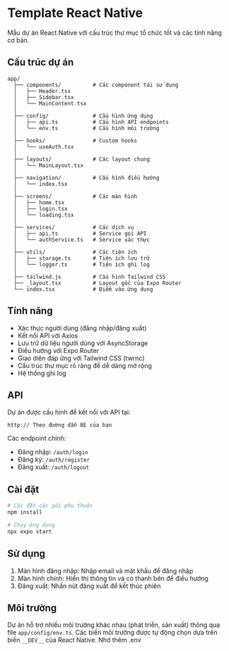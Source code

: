 # Template React Native

Mẫu dự án React Native với cấu trúc thư mục tổ chức tốt và các tính năng cơ bản.

## Cấu trúc dự án

```
app/
  ├── components/          # Các component tái sử dụng
  │   ├── Header.tsx
  │   ├── Sidebar.tsx
  │   └── MainContent.tsx
  │
  ├── config/              # Cấu hình ứng dụng
  │   ├── api.ts           # Cấu hình API endpoints
  │   └── env.ts           # Cấu hình môi trường
  │
  ├── hooks/               # Custom hooks
  │   └── useAuth.tsx
  │
  ├── layouts/             # Các layout chung
  │   └── MainLayout.tsx
  │
  ├── navigation/          # Cấu hình điều hướng
  │   └── index.tsx
  │
  ├── screens/             # Các màn hình
  │   ├── home.tsx
  │   ├── login.tsx
  │   └── loading.tsx
  │
  ├── services/            # Các dịch vụ
  │   ├── api.ts           # Service gọi API
  │   └── authService.ts   # Service xác thực
  │
  ├── utils/               # Các tiện ích
  │   ├── storage.ts       # Tiện ích lưu trữ
  │   └── logger.ts        # Tiện ích ghi log
  │
  ├── tailwind.js          # Cấu hình Tailwind CSS
  ├── _layout.tsx          # Layout gốc của Expo Router
  └── index.tsx            # Điểm vào ứng dụng
```

## Tính năng

- Xác thực người dùng (đăng nhập/đăng xuất)
- Kết nối API với Axios
- Lưu trữ dữ liệu người dùng với AsyncStorage
- Điều hướng với Expo Router
- Giao diện đáp ứng với Tailwind CSS (twrnc)
- Cấu trúc thư mục rõ ràng để dễ dàng mở rộng
- Hệ thống ghi log

## API

Dự án được cấu hình để kết nối với API tại:
```
http:// Theo đường dẫn BE của bạn
```

Các endpoint chính:
- Đăng nhập: `/auth/login`
- Đăng ký: `/auth/register`
- Đăng xuất: `/auth/logout`

## Cài đặt

```bash
# Cài đặt các gói phụ thuộc
npm install

# Chạy ứng dụng
npx expo start
```

## Sử dụng

1. Màn hình đăng nhập: Nhập email và mật khẩu để đăng nhập
2. Màn hình chính: Hiển thị thông tin và có thanh bên để điều hướng
3. Đăng xuất: Nhấn nút đăng xuất để kết thúc phiên

## Môi trường

Dự án hỗ trợ nhiều môi trường khác nhau (phát triển, sản xuất) thông qua file `app/config/env.ts`. Các biến môi trường được tự động chọn dựa trên biến `__DEV__` của React Native.
Nhớ thêm .env
